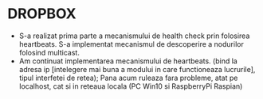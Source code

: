# DROPBOX

  * S-a realizat prima parte a mecanismului de health check prin folosirea heartbeats. S-a implementat mecanismul de descoperire a nodurilor folosind multicast.
  * Am continuat implementarea mecanismului de heartbeats. (bind la adresa ip [intelegere mai buna a modului in care functioneaza lucrurile], tipul interfetei de retea); Pana acum ruleaza fara probleme, atat pe localhost, cat si in reteaua locala (PC Win10 si RaspberryPi Raspian)
